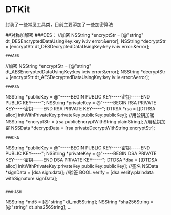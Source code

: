 # DTKit
封装了一些常见工具类，目前主要添加了一些加密算法

##对称加解密
###DES：
//加密
NSString *encryptStr = [@"string" dt_DESEncryptedDataUsingKey:key
                                                           iv:iv
                                                        error:&error];
NSString *decryptStr = [encryptStr dt_DESDecryptedDataUsingKey:key
                                                            iv:iv
                                                         error:&error];                                                        
```
###AES
```
//加密
NSString *encryptStr = [@"string" dt_AESEncryptedDataUsingKey:key
                                                           iv:iv
                                                        error:&error];
NSString *decryptStr = [encryptStr dt_AESDecryptedDataUsingKey:key
                                                            iv:iv
                                                         error:&error];   
```
###RSA
```
NSString *publicKey = @"-----BEGIN PUBLIC KEY-----密钥-----END PUBLIC KEY-----";
NSString *privateKey = @"-----BEGIN RSA PRIVATE KEY-----密钥-----END RSA PRIVATE KEY-----";
DTRSA *rsa = [[DTRSA alloc] initWithPrivateKey:privateKey
                                     publicKey:publicKey];
//用公钥加密
NSString *encryptStr = [rsa publicEncryptWithString:plainString];
//用私钥加密
NSSData *decryptData = [rsa privateDecryptWithString:encryptStr];                                     

```
###DSA
```
NSString *publicKey = @"-----BEGIN PUBLIC KEY-----密钥-----END PUBLIC KEY-----";
NSString *privateKey = @"-----BEGIN DSA PRIVATE KEY-----密钥-----END DSA PRIVATE KEY-----";
DTDSA *dsa = [[DTDSA alloc] initWithPrivateKey:privateKey
                                     publicKey:publicKey];
//签名
NSData *signData = [dsa sign:data];
//验签
BOOL verify = [dsa verify:plaindata withSignature:signData];

```

###HASH

```
NSString *md5 = [@"string" dt_md5String];
NSString *sha256String = [@"string" dt_sha256String];
...

```
